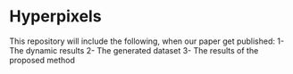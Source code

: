 # Hyperpixels
This repository will include the following, when our paper get published:
1- The dynamic results
2- The generated dataset
3- The results of the proposed method
